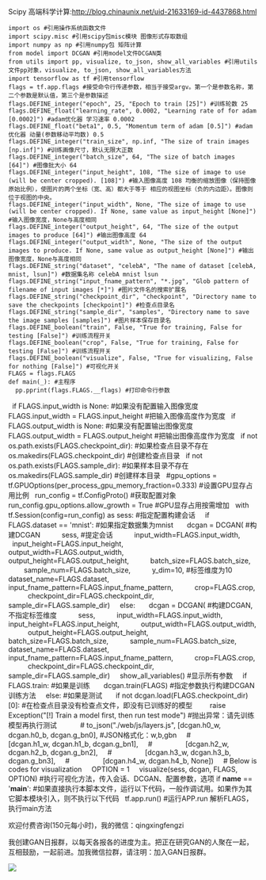 Scipy 高端科学计算:http://blog.chinaunix.net/uid-21633169-id-4437868.html

    import os #引用操作系统函数文件
    import scipy.misc #引用scipy包misc模块 图像形式存取数组
    import numpy as np #引用numpy包 矩阵计算
    from model import DCGAN #引用model文件DCGAN类
    from utils import pp, visualize, to_json, show_all_variables #引用utils文件pp对象，visualize, to_json, show_all_variables方法
    import tensorflow as tf #引用tensorflow
    flags = tf.app.flags #接受命令行传递参数，相当于接受argv。第一个是参数名称，第二个参数是默认值，第三个是参数描述
    flags.DEFINE_integer("epoch", 25, "Epoch to train [25]") #训练轮数 25
    flags.DEFINE_float("learning_rate", 0.0002, "Learning rate of for adam [0.0002]") #adam优化器 学习速率 0.0002
    flags.DEFINE_float("beta1", 0.5, "Momentum term of adam [0.5]") #adam优化器 动量(参数移动平均数) 0.5
    flags.DEFINE_integer("train_size", np.inf, "The size of train images [np.inf]") #训练画像尺寸，默认无限大正数
    flags.DEFINE_integer("batch_size", 64, "The size of batch images [64]") #图像批大小 64
    flags.DEFINE_integer("input_height", 108, "The size of image to use (will be center cropped). [108]") #输入图像高度 108 均衡的缩放图像（保持图像原始比例），使图片的两个坐标（宽、高）都大于等于 相应的视图坐标（负的内边距）。图像则位于视图的中央。
    flags.DEFINE_integer("input_width", None, "The size of image to use (will be center cropped). If None, same value as input_height [None]") #输入图像宽度，None与高度相同
    flags.DEFINE_integer("output_height", 64, "The size of the output images to produce [64]") #输出图像高度 64
    flags.DEFINE_integer("output_width", None, "The size of the output images to produce. If None, same value as output_height [None]") #输出图像宽度，None与高度相同
    flags.DEFINE_string("dataset", "celebA", "The name of dataset [celebA, mnist, lsun]") #数据集名称 celebA mnist lsun
    flags.DEFINE_string("input_fname_pattern", "*.jpg", "Glob pattern of filename of input images [*]") #图片文件名的搜索扩展名
    flags.DEFINE_string("checkpoint_dir", "checkpoint", "Directory name to save the checkpoints [checkpoint]") #检查点目录名
    flags.DEFINE_string("sample_dir", "samples", "Directory name to save the image samples [samples]") #图片样本保存目录名
    flags.DEFINE_boolean("train", False, "True for training, False for testing [False]") #训练流程开关
    flags.DEFINE_boolean("crop", False, "True for training, False for testing [False]") #训练流程开关
    flags.DEFINE_boolean("visualize", False, "True for visualizing, False for nothing [False]") #可视化开关
    FLAGS = flags.FLAGS
    def main(_): #主程序
      pp.pprint(flags.FLAGS.__flags) #打印命令行参数
         if FLAGS.input_width is None: #如果没有配置输入图像宽度
        FLAGS.input_width = FLAGS.input_height #把输入图像高度作为宽度
      if FLAGS.output_width is None: #如果没有配置输出图像宽度
        FLAGS.output_width = FLAGS.output_height #把输出图像高度作为宽度
      if not os.path.exists(FLAGS.checkpoint_dir): #如果检查点目录不存在
        os.makedirs(FLAGS.checkpoint_dir) #创建检查点目录
      if not os.path.exists(FLAGS.sample_dir): #如果样本目录不存在
        os.makedirs(FLAGS.sample_dir) #创建样本目录
      #gpu_options = tf.GPUOptions(per_process_gpu_memory_fraction=0.333) #设置GPU显存占用比例
      run_config = tf.ConfigProto() #获取配置对象
      run_config.gpu_options.allow_growth = True #GPU显存占用按需增加
      with tf.Session(config=run_config) as sess: #指定配置构建会话
        if FLAGS.dataset == 'mnist': #如果指定数据集为mnist
          dcgan = DCGAN( #构建DCGAN
              sess, #提定会话
              input_width=FLAGS.input_width,
              input_height=FLAGS.input_height,
              output_width=FLAGS.output_width,
              output_height=FLAGS.output_height,
              batch_size=FLAGS.batch_size,
              sample_num=FLAGS.batch_size,
              y_dim=10, #标签维度为10
              dataset_name=FLAGS.dataset,
              input_fname_pattern=FLAGS.input_fname_pattern,
              crop=FLAGS.crop,
              checkpoint_dir=FLAGS.checkpoint_dir,
              sample_dir=FLAGS.sample_dir)
        else:
          dcgan = DCGAN( #构建DCGAN,不指定标签维度
              sess,
              input_width=FLAGS.input_width,
              input_height=FLAGS.input_height,
              output_width=FLAGS.output_width,
              output_height=FLAGS.output_height,
              batch_size=FLAGS.batch_size,
              sample_num=FLAGS.batch_size,
              dataset_name=FLAGS.dataset,
              input_fname_pattern=FLAGS.input_fname_pattern,
              crop=FLAGS.crop,
              checkpoint_dir=FLAGS.checkpoint_dir,
              sample_dir=FLAGS.sample_dir)
        show_all_variables() #显示所有参数
        if FLAGS.train: #如果是训练
          dcgan.train(FLAGS) #指定参数执行构建DCGAN 训练方法
        else: #如果是测试
          if not dcgan.load(FLAGS.checkpoint_dir)[0]: #在检查点目录没有检查点文件，即没有已训练好的模型
            raise Exception("[!] Train a model first, then run test mode") #抛出异常：请先训练模型再执行测试
      
        # to_json("./web/js/layers.js", [dcgan.h0_w, dcgan.h0_b, dcgan.g_bn0], #JSON格式化：w,b,gbn
        #                 [dcgan.h1_w, dcgan.h1_b, dcgan.g_bn1],
        #                 [dcgan.h2_w, dcgan.h2_b, dcgan.g_bn2],
        #                 [dcgan.h3_w, dcgan.h3_b, dcgan.g_bn3],
        #                 [dcgan.h4_w, dcgan.h4_b, None])
        # Below is codes for visualization
        OPTION = 1
        visualize(sess, dcgan, FLAGS, OPTION) #执行可视化方法，传入会话、DCGAN、配置参数，选项
    if __name__ == '__main__': #如果直接执行本脚本文件，运行以下代码，一般作调试用。如果作为其它脚本模块引入，则不执行以下代码
      tf.app.run() #运行APP.run 解析FLAGS，执行main方法

欢迎付费咨询(150元每小时)，我的微信：qingxingfengzi

我创建GAN日报群，以每天各报各的进度为主。把正在研究GAN的人聚在一起，互相鼓励，一起前进。加我微信拉群，请注明：加入GAN日报群。

![](http://upload-images.jianshu.io/upload_images/80690-0210d23e28f48235?imageMogr2/auto-orient/strip%7CimageView2/2/w/1240)